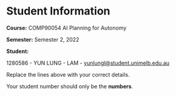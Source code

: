# Student Information

**Course:** COMP90054 AI Planning for Autonomy

**Semester:** Semester 2, 2022

**Student:**

1280586 - YUN LUNG - LAM - yunlungl@student.unimelb.edu.au

Replace the lines above with your correct details.

Your student number should only be the **numbers**.

